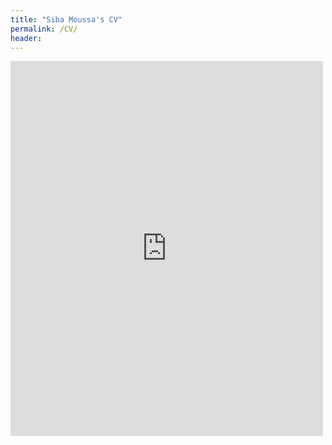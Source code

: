 ```yaml
---
title: "Siba Moussa's CV"
permalink: /CV/
header:
---
```

<embed src="https://drive.google.com/viewerng/viewer?embedded=true&url=http://sibamoussa.github.io/images/Siba Moussa_CV_13102020.pdf" width="500" height="600">
   
